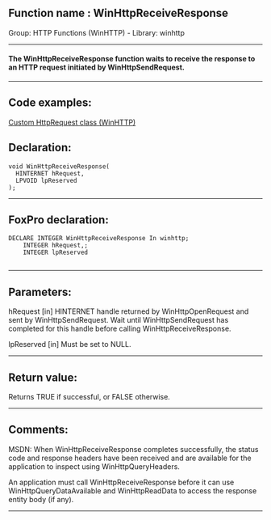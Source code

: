 
## Function name : WinHttpReceiveResponse
Group: HTTP Functions (WinHTTP) - Library: winhttp    
***  


#### The WinHttpReceiveResponse function waits to receive the response to an HTTP request initiated by WinHttpSendRequest.
***  


## Code examples:
[Custom HttpRequest class (WinHTTP)](../../samples/sample_397.md)  

## Declaration:
```foxpro  
void WinHttpReceiveResponse(
  HINTERNET hRequest,
  LPVOID lpReserved
);  
```  
***  


## FoxPro declaration:
```foxpro  
DECLARE INTEGER WinHttpReceiveResponse In winhttp;
	INTEGER hRequest,;
	INTEGER lpReserved
  
```  
***  


## Parameters:
hRequest 
[in] HINTERNET handle returned by WinHttpOpenRequest and sent by WinHttpSendRequest. Wait until WinHttpSendRequest has completed for this handle before calling WinHttpReceiveResponse. 

lpReserved 
[in] Must be set to NULL.   
***  


## Return value:
Returns TRUE if successful, or FALSE otherwise.  
***  


## Comments:
MSDN: When WinHttpReceiveResponse completes successfully, the status code and response headers have been received and are available for the application to inspect using WinHttpQueryHeaders.   
  
An application must call WinHttpReceiveResponse before it can use WinHttpQueryDataAvailable and WinHttpReadData to access the response entity body (if any).  
  
***  


